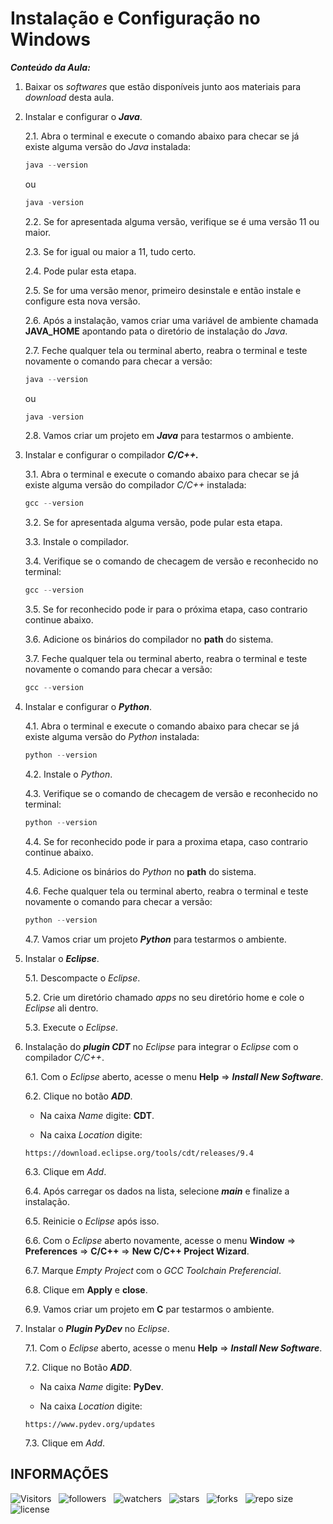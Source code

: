 <!-- TITLE -->
# Instalação e Configuração no Windows

***Conteúdo da Aula:***

1. Baixar os *softwares* que estão disponíveis junto aos materiais para *download* desta aula.

2. Instalar e configurar o ***Java***.

    2.1. Abra o terminal e execute o comando abaixo para checar se já existe alguma versão do *Java* instalada:

    ```powershell
    java --version
    ```

    ou

    ```powershell
    java -version
    ```

    2.2. Se for apresentada alguma versão, verifique se é uma versão 11 ou maior.

    2.3. Se for igual ou maior a 11, tudo certo.

    2.4. Pode pular esta etapa.

    2.5. Se for uma versão menor, primeiro desinstale e então instale e configure esta nova versão.

    2.6. Após a instalação, vamos criar uma variável de ambiente chamada **JAVA_HOME** apontando pata o diretório de instalação do *Java*.

    2.7. Feche qualquer tela ou terminal aberto, reabra o terminal e teste novamente o comando para checar a versão:

    ```powershell
    java --version
    ```

    ou

    ```powershell
    java -version
    ```

    2.8. Vamos criar um projeto em ***Java*** para testarmos o ambiente.

3. Instalar e configurar o compilador ***C/C++.***

    3.1. Abra o terminal e execute o comando abaixo para checar se já existe alguma versão do compilador *C/C++* instalada:

    ```powershell
    gcc --version
    ```

    3.2. Se for apresentada alguma versão, pode pular esta etapa.

    3.3. Instale o compilador.

    3.4. Verifique se o comando de checagem de versão e reconhecido no terminal:

    ```powershell
    gcc --version
    ```

    3.5. Se for reconhecido pode ir para o próxima etapa, caso contrario continue abaixo.

    3.6. Adicione os binários do compilador no **path** do sistema.

    3.7. Feche qualquer tela ou terminal aberto, reabra o terminal e teste novamente o comando para checar a versão:

    ```powershell
    gcc --version
    ```

4. Instalar e configurar o ***Python***.

    4.1. Abra o terminal e execute o comando abaixo para checar se já existe alguma versão do *Python* instalada:

    ```powershell
    python --version
    ```

    4.2. Instale o *Python*.

    4.3. Verifique se o comando de checagem de versão e reconhecido no terminal:

    ```powershell
    python --version
    ```

    4.4. Se for reconhecido pode ir para a proxima etapa, caso contrario continue abaixo.

    4.5. Adicione os binários do *Python* no **path** do sistema.

    4.6. Feche qualquer tela ou terminal aberto, reabra o terminal e teste novamente o comando para checar a versão:

    ```powershell
    python --version
    ```

    4.7. Vamos criar um projeto ***Python*** para testarmos o ambiente.

5. Instalar o ***Eclipse***.

    5.1. Descompacte o *Eclipse*.

    5.2. Crie um diretório chamado *apps* no seu diretório home e cole o *Eclipse* ali dentro.

    5.3. Execute o *Eclipse*.

6. Instalação do ***plugin CDT*** no *Eclipse* para integrar o *Eclipse* com o compilador *C/C++*.

   6.1. Com o *Eclipse* aberto, acesse o menu **Help** => ***Install New Software***.

   6.2. Clique no botão ***ADD***.

    * Na caixa *Name* digite: **CDT**.

    * Na caixa *Location* digite:

    ```http
    https://download.eclipse.org/tools/cdt/releases/9.4
    ```

    6.3. Clique em *Add*.

    6.4. Após carregar os dados na lista, selecione ***main*** e finalize a instalação.

    6.5. Reinicie o *Eclipse* após isso.

    6.6. Com o *Eclipse* aberto novamente, acesse o menu **Window** => **Preferences** => **C/C++** => **New C/C++ Project Wizard**.

    6.7. Marque *Empty Project* com o *GCC Toolchain Preferencial*.

    6.8. Clique em **Apply** e **close**.

    6.9. Vamos criar um projeto em **C** par testarmos o ambiente.

7. Instalar o ***Plugin PyDev*** no *Eclipse*.

   7.1. Com o *Eclipse* aberto, acesse o menu **Help** => ***Install New Software***.

   7.2. Clique no Botão ***ADD***.

    * Na caixa *Name* digite: **PyDev**.

    * Na caixa *Location* digite:

    ```http
    https://www.pydev.org/updates
    ```

    7.3. Clique em *Add*.
<!-- TABLE OF CONTENTS -->
<!-- ## TABELA DE CONTEÚDO -->

<!-- * [Vista por cima](#vista-por-cima) -->
<!--  * [Foto da tela](#foto-da-tela) -->
<!--  * [Links](#links) -->
<!-- * [Meu processo](#meu-processo) -->
<!--  * [Construído com](#construido-com) -->
<!--  * [O que aprendi](#o-que-aprendi) -->
<!--  * [Desenvolvimento contínuo](#desenvolvimento-contínuo) -->
<!--  * [Recursos úteis](#recursos-úteis) -->
<!-- * [Autor](#autor) -->
<!-- * [Agradecimentos](#agradecimentos) -->
<!-- * [Informações](#informações) -->

<!-- OVERVIEW -->
<!-- ## VISTA POR CIMA -->

<!-- SCREENSHOT -->
<!-- ### FOTO DA TELA -->

<!-- LINKS -->
<!-- ### LINKS -->

<!-- MY PROCESS -->
<!-- ## MEU PROCESSO -->

<!-- BUILT WITH -->
<!-- ### CONSTRUÍDO COM -->

<!-- WHAT I LEARNED -->
<!-- ### O QUE APRENDI -->

<!-- CONTINUED DEVELOPMENT -->
<!-- ### DESENVOLVIMENTO CONTÍNUO -->

<!-- USEFUL RESOURCES -->
<!-- ### RECURSOS ÚTEIS -->

<!-- AUTHOR -->
<!-- ## AUTOR -->

<!-- ACKNOWLEDGMENTS -->
<!-- ## AGRADECIMENTOS -->

<!-- INFORMATION -->
## INFORMAÇÕES

![Visitors](https://api.visitorbadge.io/api/visitors?path=Devsgeeknerd%2Fcla-ins-con-win-alg-log-pro-bas-ava&label=VISITANTES&labelColor=%23f9e64f&countColor=%23008000&style=plastic "Total de Visitas")
&nbsp;
![followers](https://img.shields.io/github/followers/Devsgeeknerd?style=plastic&label=SEGUIDORES&labelColor=f9e64f "Total de Seguidores")
&nbsp;
![watchers](https://img.shields.io/github/watchers/Devsgeeknerd/cla-ins-con-win-alg-log-pro-bas-ava?style=plastic&label=OBSERVADORES&labelColor=f9e64f "Total de Observadores")
&nbsp;
![stars](https://img.shields.io/github/stars/Devsgeeknerd/cla-ins-con-win-alg-log-pro-bas-ava?style=plastic&label=ESTRELAS&labelColor=f9e64f "Total de Estrelas Recebidas")
&nbsp;
![forks](https://img.shields.io/github/forks/Devsgeeknerd/cla-ins-con-win-alg-log-pro-bas-ava?style=plastic&label=BIFURCAÇÕES&labelColor=f9e64f "Total de Bifurcações")
&nbsp;
![repo size](https://img.shields.io/github/repo-size/Devsgeeknerd/cla-ins-con-win-alg-log-pro-bas-ava?style=plastic&label=TAMANHO&labelColor=f9e64f "Tamanho do Repositório")
&nbsp;
![license](https://img.shields.io/github/license/Devsgeeknerd/cla-ins-con-win-alg-log-pro-bas-ava?style=plastic&label=LICENÇA&labelColor=f9e64f "Licença do Repositório")
